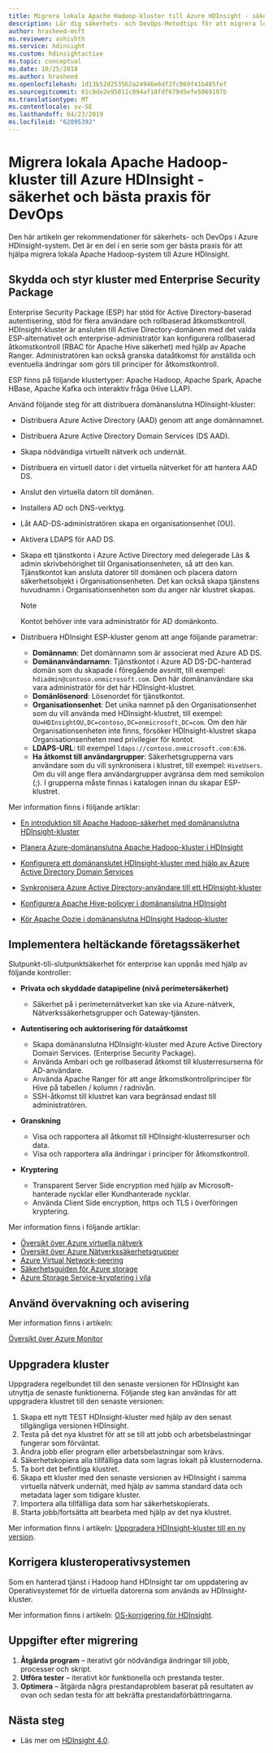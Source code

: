 ```yaml
---
title: Migrera lokala Apache Hadoop-kluster till Azure HDInsight - säkerhet och bästa praxis för DevOps
description: Lär dig säkerhets- och DevOps-Metodtips för att migrera lokala Hadoop-kluster till Azure HDInsight.
author: hrasheed-msft
ms.reviewer: ashishth
ms.service: hdinsight
ms.custom: hdinsightactive
ms.topic: conceptual
ms.date: 10/25/2018
ms.author: hrasheed
ms.openlocfilehash: 1d13b52d253562a24946e6df2fc069f41b485fef
ms.sourcegitcommit: 61c8de2e95011c094af18fdf679d5efe5069197b
ms.translationtype: MT
ms.contentlocale: sv-SE
ms.lasthandoff: 04/23/2019
ms.locfileid: "62095392"
---
```

# <a name="migrate-on-premises-apache-hadoop-clusters-to-azure-hdinsight---security-and-devops-best-practices"></a>Migrera lokala Apache Hadoop-kluster till Azure HDInsight - säkerhet och bästa praxis för DevOps

Den här artikeln ger rekommendationer för säkerhets- och DevOps i Azure HDInsight-system. Det är en del i en serie som ger bästa praxis för att hjälpa migrera lokala Apache Hadoop-system till Azure HDInsight.

## <a name="secure-and-govern-cluster-with-enterprise-security-package"></a>Skydda och styr kluster med Enterprise Security Package

Enterprise Security Package (ESP) har stöd för Active Directory-baserad autentisering, stöd för flera användare och rollbaserad åtkomstkontroll. HDInsight-kluster är ansluten till Active Directory-domänen med det valda ESP-alternativet och enterprise-administratör kan konfigurera rollbaserad åtkomstkontroll (RBAC för Apache Hive säkerhet) med hjälp av Apache Ranger. Administratören kan också granska dataåtkomst för anställda och eventuella ändringar som görs till principer för åtkomstkontroll.

ESP finns på följande klustertyper: Apache Hadoop, Apache Spark, Apache HBase, Apache Kafka och interaktiv fråga (Hive LLAP). 

Använd följande steg för att distribuera domänanslutna HDInsight-kluster:

- Distribuera Azure Active Directory (AAD) genom att ange domännamnet.
- Distribuera Azure Active Directory Domain Services (DS AAD).
- Skapa nödvändiga virtuellt nätverk och undernät.
- Distribuera en virtuell dator i det virtuella nätverket för att hantera AAD DS.
- Anslut den virtuella datorn till domänen.
- Installera AD och DNS-verktyg.
- Låt AAD-DS-administratören skapa en organisationsenhet (OU).
- Aktivera LDAPS för AAD DS.
- Skapa ett tjänstkonto i Azure Active Directory med delegerade Läs & admin skrivbehörighet till Organisationsenheten, så att den kan. Tjänstkontot kan ansluta datorer till domänen och placera datorn säkerhetsobjekt i Organisationsenheten. Det kan också skapa tjänstens huvudnamn i Organisationsenheten som du anger när klustret skapas.


    > [!Note]
    > Kontot behöver inte vara administratör för AD domänkonto.


- Distribuera HDInsight ESP-kluster genom att ange följande parametrar:
    - **Domännamn**: Det domännamn som är associerat med Azure AD DS.
    - **Domänanvändarnamn**: Tjänstkontot i Azure AD DS-DC-hanterad domän som du skapade i föregående avsnitt, till exempel: `hdiadmin@contoso.onmicrosoft.com`. Den här domänanvändare ska vara administratör för det här HDInsight-klustret.
    - **Domänlösenord**: Lösenordet för tjänstkontot.
    - **Organisationsenhet**: Det unika namnet på den Organisationsenhet som du vill använda med HDInsight-klustret, till exempel: `OU=HDInsightOU,DC=contoso,DC=onmicrosoft,DC=com`. Om den här Organisationsenheten inte finns, försöker HDInsight-klustret skapa Organisationsenheten med privilegier för kontot.
    - **LDAPS-URL**: till exempel `ldaps://contoso.onmicrosoft.com:636`.
    - **Ha åtkomst till användargrupper**: Säkerhetsgrupperna vars användare som du vill synkronisera i klustret, till exempel: `HiveUsers`. Om du vill ange flera användargrupper avgränsa dem med semikolon (;). I grupperna måste finnas i katalogen innan du skapar ESP-klustret.

Mer information finns i följande artiklar:

- [En introduktion till Apache Hadoop-säkerhet med domänanslutna HDInsight-kluster](../domain-joined/apache-domain-joined-introduction.md)

- [Planera Azure-domänanslutna Apache Hadoop-kluster i HDInsight](../domain-joined/apache-domain-joined-architecture.md)
- [Konfigurera ett domänanslutet HDInsight-kluster med hjälp av Azure Active Directory Domain Services](../domain-joined/apache-domain-joined-configure-using-azure-adds.md)
- [Synkronisera Azure Active Directory-användare till ett HDInsight-kluster](../hdinsight-sync-aad-users-to-cluster.md)
- [Konfigurera Apache Hive-policyer i domänanslutna HDInsight](../domain-joined/apache-domain-joined-run-hive.md)
- [Kör Apache Oozie i domänanslutna HDInsight Hadoop-kluster](../domain-joined/hdinsight-use-oozie-domain-joined-clusters.md)

## <a name="implement-end-to-end-enterprise-security"></a>Implementera heltäckande företagssäkerhet

Slutpunkt-till-slutpunktsäkerhet för enterprise kan uppnås med hjälp av följande kontroller:

- **Privata och skyddade datapipeline (nivå perimetersäkerhet)**
    - Säkerhet på i perimeternätverket kan ske via Azure-nätverk, Nätverkssäkerhetsgrupper och Gateway-tjänsten.

- **Autentisering och auktorisering för dataåtkomst**
    - Skapa domänanslutna HDInsight-kluster med Azure Active Directory Domain Services. (Enterprise Security Package).
    - Använda Ambari och ge rollbaserad åtkomst till klusterresurserna för AD-användare.
    - Använda Apache Ranger för att ange åtkomstkontrollprinciper för Hive på tabellen / kolumn / radnivån.
    - SSH-åtkomst till klustret kan vara begränsad endast till administratören.

- **Granskning**
    - Visa och rapportera all åtkomst till HDInsight-klusterresurser och data.
    - Visa och rapportera alla ändringar i principer för åtkomstkontroll.

- **Kryptering**
    - Transparent Server Side encryption med hjälp av Microsoft-hanterade nycklar eller Kundhanterade nycklar.
    - Använda Client Side encryption, https och TLS i överföringen kryptering.

Mer information finns i följande artiklar:

- [Översikt över Azure virtuella nätverk](../../virtual-network/virtual-networks-overview.md)
- [Översikt över Azure Nätverkssäkerhetsgrupper](../../virtual-network/security-overview.md)
- [Azure Virtual Network-peering](../../virtual-network/virtual-network-peering-overview.md)
- [Säkerhetsguiden för Azure storage](../../storage/common/storage-security-guide.md)
- [Azure Storage Service-kryptering i vila](../../storage/common/storage-service-encryption.md)

## <a name="use-monitoring--alerting"></a>Använd övervakning och avisering

Mer information finns i artikeln:

[Översikt över Azure Monitor](../../azure-monitor/overview.md)

## <a name="upgrade-clusters"></a>Uppgradera kluster

Uppgradera regelbundet till den senaste versionen för HDInsight kan utnyttja de senaste funktionerna. Följande steg kan användas för att uppgradera klustret till den senaste versionen:

1. Skapa ett nytt TEST HDInsight-kluster med hjälp av den senast tillgängliga versionen HDInsight.
1. Testa på det nya klustret för att se till att jobb och arbetsbelastningar fungerar som förväntat.
1. Ändra jobb eller program eller arbetsbelastningar som krävs.
1. Säkerhetskopiera alla tillfälliga data som lagras lokalt på klusternoderna.
1. Ta bort det befintliga klustret.
1. Skapa ett kluster med den senaste versionen av HDInsight i samma virtuella nätverk undernät, med hjälp av samma standard data och metadata lager som tidigare kluster.
1. Importera alla tillfälliga data som har säkerhetskopierats.
1. Starta jobb/fortsätta att bearbeta med hjälp av det nya klustret.

Mer information finns i artikeln: [Uppgradera HDInsight-kluster till en ny version](../hdinsight-upgrade-cluster.md).

## <a name="patch-cluster-operating-systems"></a>Korrigera klusteroperativsystemen

Som en hanterad tjänst i Hadoop hand HDInsight tar om uppdatering av Operativsystemet för de virtuella datorerna som används av HDInsight-kluster.

Mer information finns i artikeln: [OS-korrigering för HDInsight](../hdinsight-os-patching.md).

## <a name="post-migration"></a>Uppgifter efter migrering

1. **Åtgärda program** – iterativt gör nödvändiga ändringar till jobb, processer och skript.
2. **Utföra tester** – iterativt kör funktionella och prestanda tester.
3. **Optimera** – åtgärda några prestandaproblem baserat på resultaten av ovan och sedan testa för att bekräfta prestandaförbättringarna.

## <a name="next-steps"></a>Nästa steg

- Läs mer om [HDInsight 4.0](https://docs.microsoft.com/azure/hdinsight/hadoop/apache-hadoop-introduction).
